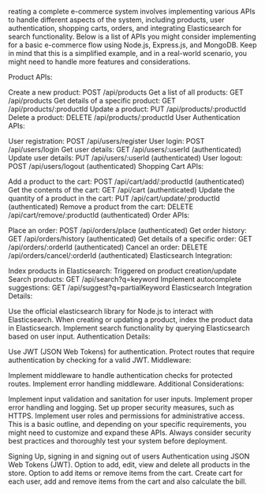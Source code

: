 reating a complete e-commerce system involves implementing various APIs to handle different aspects of the system, including products, user authentication, shopping carts, orders, and integrating Elasticsearch for search functionality. Below is a list of APIs you might consider implementing for a basic e-commerce flow using Node.js, Express.js, and MongoDB. Keep in mind that this is a simplified example, and in a real-world scenario, you might need to handle more features and considerations.

Product APIs:

Create a new product: POST /api/products
Get a list of all products: GET /api/products
Get details of a specific product: GET /api/products/:productId
Update a product: PUT /api/products/:productId
Delete a product: DELETE /api/products/:productId
User Authentication APIs:

User registration: POST /api/users/register
User login: POST /api/users/login
Get user details: GET /api/users/:userId (authenticated)
Update user details: PUT /api/users/:userId (authenticated)
User logout: POST /api/users/logout (authenticated)
Shopping Cart APIs:

Add a product to the cart: POST /api/cart/add/:productId (authenticated)
Get the contents of the cart: GET /api/cart (authenticated)
Update the quantity of a product in the cart: PUT /api/cart/update/:productId (authenticated)
Remove a product from the cart: DELETE /api/cart/remove/:productId (authenticated)
Order APIs:

Place an order: POST /api/orders/place (authenticated)
Get order history: GET /api/orders/history (authenticated)
Get details of a specific order: GET /api/orders/:orderId (authenticated)
Cancel an order: DELETE /api/orders/cancel/:orderId (authenticated)
Elasticsearch Integration:

Index products in Elasticsearch: Triggered on product creation/update
Search products: GET /api/search?q=keyword
Implement autocomplete suggestions: GET /api/suggest?q=partialKeyword
Elasticsearch Integration Details:

Use the official elasticsearch library for Node.js to interact with Elasticsearch.
When creating or updating a product, index the product data in Elasticsearch.
Implement search functionality by querying Elasticsearch based on user input.
Authentication Details:

Use JWT (JSON Web Tokens) for authentication.
Protect routes that require authentication by checking for a valid JWT.
Middleware:

Implement middleware to handle authentication checks for protected routes.
Implement error handling middleware.
Additional Considerations:

Implement input validation and sanitation for user inputs.
Implement proper error handling and logging.
Set up proper security measures, such as HTTPS.
Implement user roles and permissions for administrative access.
This is a basic outline, and depending on your specific requirements, you might need to customize and expand these APIs. Always consider security best practices and thoroughly test your system before deployment.

Signing Up, signing in and signing out of users
Authentication using JSON Web Tokens (JWT).
Option to add, edit, view and delete all products in the store.
Option to add items or remove items from the cart.
Create cart for each user, add and remove items from the cart and also calculate the bill.
